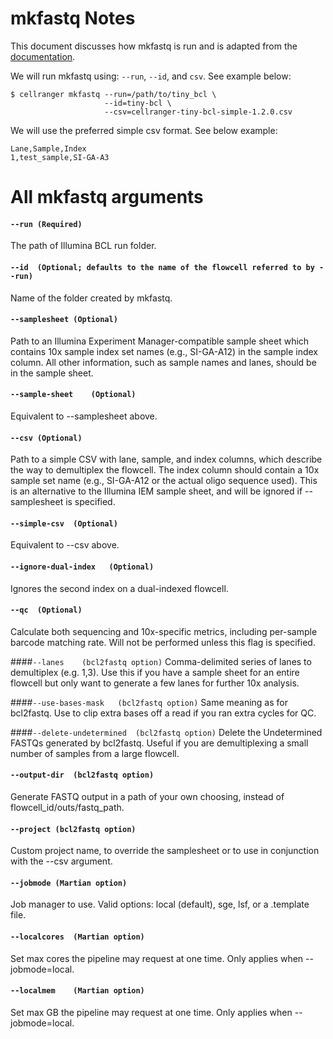 # mkfastq Notes
This document discusses how mkfastq is run and is adapted from the [documentation](https://support.10xgenomics.com/single-cell-gene-expression/software/pipelines/latest/using/mkfastq).

We will run mkfastq using: `--run`, `--id`, and `csv`. See example below:

```
$ cellranger mkfastq --run=/path/to/tiny_bcl \
                     --id=tiny-bcl \
                     --csv=cellranger-tiny-bcl-simple-1.2.0.csv
```

We will use the preferred simple csv format. See below example:

```
Lane,Sample,Index
1,test_sample,SI-GA-A3
```

# All mkfastq arguments

#### `--run	(Required)` 
The path of Illumina BCL run folder.

#### `--id	(Optional; defaults to the name of the flowcell referred to by --run)` 
Name of the folder created by mkfastq.

#### `--samplesheet	(Optional)` 
Path to an Illumina Experiment Manager-compatible sample sheet which contains 10x sample index set names (e.g., SI-GA-A12) in the sample index column. All other information, such as sample names and lanes, should be in the sample sheet.

#### `--sample-sheet	(Optional)` 
Equivalent to --samplesheet above.

#### `--csv	(Optional)` 
Path to a simple CSV with lane, sample, and index columns, which describe the way to demultiplex the flowcell. The index column should contain a 10x sample set name (e.g., SI-GA-A12 or the actual oligo sequence used). This is an alternative to the Illumina IEM sample sheet, and will be ignored if --samplesheet is specified.

#### `--simple-csv	(Optional)` 
Equivalent to --csv above.

#### `--ignore-dual-index	(Optional)` 
Ignores the second index on a dual-indexed flowcell.

#### `--qc	(Optional)` 
Calculate both sequencing and 10x-specific metrics, including per-sample barcode matching rate. Will not be performed unless this flag is specified.

####`--lanes	(bcl2fastq option)` 
Comma-delimited series of lanes to demultiplex (e.g. 1,3). Use this if you have a sample sheet for an entire flowcell but only want to generate a few lanes for further 10x analysis.

####`--use-bases-mask	(bcl2fastq option)` 
Same meaning as for bcl2fastq. Use to clip extra bases off a read if you ran extra cycles for QC.

####`--delete-undetermined	(bcl2fastq option)` 
Delete the Undetermined FASTQs generated by bcl2fastq. Useful if you are demultiplexing a small number of samples from a large flowcell.

#### `--output-dir	(bcl2fastq option)` 
Generate FASTQ output in a path of your own choosing, instead of flowcell_id/outs/fastq_path.

#### `--project	(bcl2fastq option)` 
Custom project name, to override the samplesheet or to use in conjunction with the --csv argument.

#### `--jobmode	(Martian option)` 
Job manager to use. Valid options: local (default), sge, lsf, or a .template file.

#### `--localcores	(Martian option)` 
Set max cores the pipeline may request at one time. Only applies when --jobmode=local.

#### `--localmem	(Martian option)` 
Set max GB the pipeline may request at one time. Only applies when --jobmode=local.

